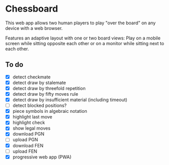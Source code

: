 Chessboard
==========

This web app allows two human players to play "over the board" on any device
with a web browser.

Features an adaptive layout with one or two board views:
Play on a mobile screen while sitting opposite each other
or on a monitor while sitting next to each other.

To do
-----

* [x] detect checkmate
* [x] detect draw by stalemate
* [x] detect draw by threefold repetition
* [x] detect draw by fifty moves rule
* [x] detect draw by insufficient material (including timeout)
* [ ] detect blocked positions?
* [x] piece symbols in algebraic notation
* [x] highlight last move
* [x] highlight check
* [x] show legal moves
* [x] download PGN
* [ ] upload PGN
* [x] download FEN
* [ ] upload FEN
* [x] progressive web app (PWA)
